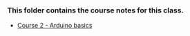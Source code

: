### This folder contains the course notes for this class.

- [Course 2 - Arduino basics](Course2.md)
